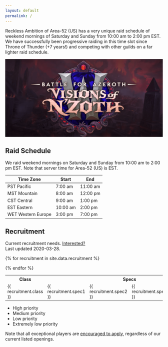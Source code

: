 ```yaml
---
layout: default
permalink: /
---
```


Reckless Ambition of Area-52 (US) has a very unique raid schedule of weekend mornings of Saturday and Sunday from 10:00 am to 2:00 pm EST. We have successfully been progressive raiding in this time slot since Throne of Thunder (+7 years!) and competing with other guilds on a far lighter raid schedule.

![](img/banner-08-03-visions-of-nzoth.png)

## Raid Schedule

We raid weekend mornings on Saturday and Sunday from 10:00 am to 2:00 pm EST. Note that server time for Area-52 (US) is EST.

| Time Zone | Start | End |
|-----------|-------|-----|
| PST Pacific | 7:00 am | 11:00 am |
| MST Mountain| 8:00 am| 12:00 pm |
| CST Central| 9:00 am | 1:00 pm|
| EST Eastern| 10:00 am| 2:00 pm|
| WET Western Europe| 3:00 pm | 7:00 pm|

## Recruitment

Current recruitment needs. [Interested?](/apply)  
Last updated 2020-03-28.

<table>

  <tr>
    <th>Class</th>
    <th colspan="4">Specs</th>
  </tr>

  {% for recruitment in site.data.recruitment %}
    <tr>
      <td>{{ recruitment.class }}</td>
      <td>{{ recruitment.spec1 }}</td>
      <td>{{ recruitment.spec2 }}</td>
      <td>{{ recruitment.spec3 }}</td>
      <td>{{ recruitment.spec4 }}</td>
    </tr>
  {% endfor %}

</table>

- <span class="high">High priority</span>
- <span class="medium">Medium priority</span>
- <span class="low">Low priority</span>
- <span class="extremely-low">Extremely low priority</span>

Note that all exceptional players are [encouraged to apply](/apply), regardless of our current listed openings.
